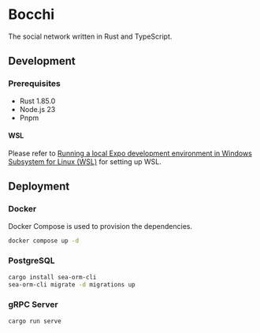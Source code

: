 # Bocchi

The social network written in Rust and TypeScript.

## Development

### Prerequisites

- Rust 1.85.0
- Node.js 23
- Pnpm

#### WSL

Please refer to [Running a local Expo development environment in Windows Subsystem for Linux (WSL)](https://github.com/expo/fyi/blob/main/wsl.md) for setting up WSL.

## Deployment

### Docker

Docker Compose is used to provision the dependencies.

```bash
docker compose up -d
```

### PostgreSQL

```bash
cargo install sea-orm-cli
sea-orm-cli migrate -d migrations up
```

### gRPC Server

```bash
cargo run serve
```
